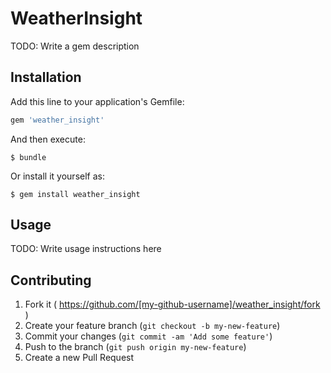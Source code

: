 # WeatherInsight

TODO: Write a gem description

## Installation

Add this line to your application's Gemfile:

```ruby
gem 'weather_insight'
```

And then execute:

    $ bundle

Or install it yourself as:

    $ gem install weather_insight

## Usage

TODO: Write usage instructions here

## Contributing

1. Fork it ( https://github.com/[my-github-username]/weather_insight/fork )
2. Create your feature branch (`git checkout -b my-new-feature`)
3. Commit your changes (`git commit -am 'Add some feature'`)
4. Push to the branch (`git push origin my-new-feature`)
5. Create a new Pull Request
